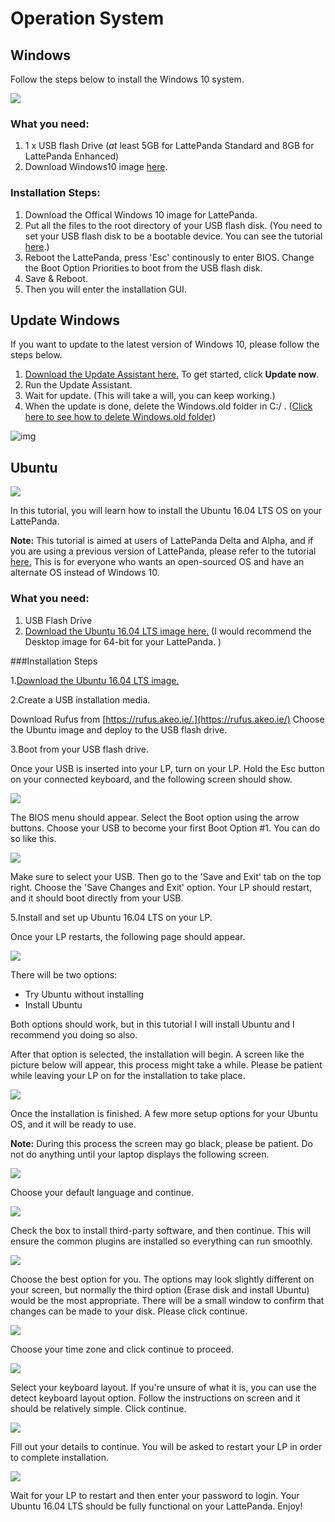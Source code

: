 # Operation System

## Windows

Follow the steps below to install the Windows 10 system.

![](https://i.imgur.com/2d5RvHo.jpg?2)

### What you need:

1. 1 x USB flash Drive (*at* least 5GB for LattePanda Standard and 8GB for LattePanda Enhanced)
2. Download Windows10 image [here](https://www.dropbox.com/sh/d2d4xoe2nk7n0je/AACdzPN-bdwkwyHxe9KlSsiIa?dl=0).

### Installation Steps:

1. Download the Offical Windows 10 image for LattePanda.
2. Put all the files to the root directory of your USB flash disk. (You need to set your USB flash disk to be a bootable device. You can see the tutorial [here](https://technet.microsoft.com/en-us/library/jj200124%28v=ws.11%29.aspx).)
3. Reboot the LattePanda, press 'Esc' continously to enter BIOS. Change the Boot Option Priorities to boot from the USB flash disk.
4. Save & Reboot.
5. Then you will enter the installation GUI.

## **Update Windows**

If you want to update to the latest version of Windows 10, please follow the steps below.

1. [Download the Update Assistant here.](https://www.microsoft.com/en-us/software-download/windows10) To get started, click **Update now**.
2. Run the Update Assistant.
3. Wait for update. (This will take a will, you can keep working.)
4. When the update is done, delete the Windows.old folder in C:/ . ([Click here to see how to delete Windows.old folder](http://www.lattepanda.com/topic-f6t7136.html))

![img](https://i.imgur.com/ClxdfZw.png)

## Ubuntu

![](https://i.imgur.com/ZDly1Ab.jpg)

In this tutorial, you will learn how to install the Ubuntu 16.04 LTS OS on your LattePanda. 

**Note:** This tutorial is aimed at users of LattePanda Delta and Alpha, and if you are using a previous version of LattePanda, please refer to the tutorial [here.](htp://docs.lattepanda.com/content/OS/Win10HomeAndLTSB/) This is for everyone who wants an open-sourced OS and have an alternate OS instead of Windows 10.

### What you need:

1. USB Flash Drive
2. [Download the Ubuntu 16.04 LTS image here.](http://releases.ubuntu.com/releases/16.04/) (I would recommend the Desktop image for 64-bit for your LattePanda. )

###Installation Steps

1.[Download the Ubuntu 16.04 LTS image.](http://releases.ubuntu.com/releases/16.04/)

2.Create a USB installation media. 

Download Rufus from [https://rufus.akeo.ie/.](https://rufus.akeo.ie/) Choose the Ubuntu image and deploy to the USB flash drive.

3.Boot from your USB flash drive. 

Once your USB is inserted into your LP, turn on your LP. Hold the Esc button on your connected keyboard, and the following screen should show.

![](https://i.imgur.com/FFmGWit.jpg?1)

The BIOS menu should appear. Select the Boot option using the arrow buttons. Choose your USB to become your first Boot Option #1. You can do so like this.

![](https://i.imgur.com/gm6cx0z.jpg)

Make sure to select your USB. Then go to the 'Save and Exit' tab on the top right. Choose the 'Save Changes and Exit' option. Your LP should restart, and it should boot directly from your USB.

5.Install and set up Ubuntu 16.04 LTS on your LP. 

Once your LP restarts, the following page should appear.

![](https://i.imgur.com/13Mxl3A.jpg?1)

There will be two options:

- Try Ubuntu without installing
- Install Ubuntu

Both options should work, but in this tutorial I will install Ubuntu and I recommend you doing so also. 

After that option is selected, the installation will begin. A screen like the picture below will appear, this process might take a while. Please be patient while leaving your LP on for the installation to take place.

![](https://i.imgur.com/7KKOA6H.jpg?1)

Once the installation is finished. A few more setup options for your Ubuntu OS, and it will be ready to use.

**Note:** During this process the screen may go black, please be patient. Do not do anything until your laptop displays the following screen.

![](https://i.imgur.com/0iKIU8d.jpg?1)

Choose your default language and continue. 

![](https://i.imgur.com/fH6F6er.jpg?1)

Check the box to install third-party software, and then continue. This will ensure the common plugins are installed so everything can run smoothly. 

![](https://i.imgur.com/ZBEtaik.jpg?1)

Choose the best option for you. The options may look slightly different on your screen, but normally the third option (Erase disk and install Ubuntu) would be the most appropriate. There will be a small window to confirm that changes can be made to your disk. Please click continue.

![](https://i.imgur.com/KqIAQee.jpg?1)

Choose your time zone and click continue to proceed.

![](https://i.imgur.com/LVEID2G.jpg?1)

Select your keyboard layout. If you're unsure of what it is, you can use the detect keyboard layout option. Follow the instructions on screen and it should be relatively simple. Click continue.

![](https://i.imgur.com/Fl0Qhxo.jpg?2)

Fill out your details to continue. You will be asked to restart your LP in order to complete installation.

![](https://i.imgur.com/IpbGwmo.jpg?1)

Wait for your LP to restart and then enter your password to login. Your Ubuntu 16.04 LTS should be fully functional on your LattePanda. Enjoy!

